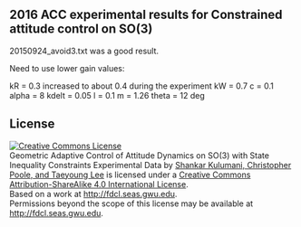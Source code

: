 ## 2016 ACC experimental results for Constrained attitude control on SO(3)

20150924_avoid3.txt was a good result.

Need to use lower gain values:

kR = 0.3 increased to about 0.4 during the experiment
kW = 0.7
c = 0.1
alpha = 8
kdelt = 0.05
l = 0.1
m = 1.26
theta = 12 deg

## License

<a rel="license" href="http://creativecommons.org/licenses/by-sa/4.0/"><img alt="Creative Commons License" style="border-width:0" src="https://i.creativecommons.org/l/by-sa/4.0/88x31.png" /></a><br /><span xmlns:dct="http://purl.org/dc/terms/" property="dct:title">Geometric Adaptive Control of Attitude Dynamics on SO(3) with State Inequality Constraints Experimental Data</span> by <a xmlns:cc="http://creativecommons.org/ns#" href="http://fdcl.seas.gwu.edu" property="cc:attributionName" rel="cc:attributionURL">Shankar Kulumani, Christopher Poole, and Taeyoung Lee</a> is licensed under a <a rel="license" href="http://creativecommons.org/licenses/by-sa/4.0/">Creative Commons Attribution-ShareAlike 4.0 International License</a>.<br />Based on a work at <a xmlns:dct="http://purl.org/dc/terms/" href="http://fdcl.seas.gwu.edu" rel="dct:source">http://fdcl.seas.gwu.edu</a>.<br />Permissions beyond the scope of this license may be available at <a xmlns:cc="http://creativecommons.org/ns#" href="http://fdcl.seas.gwu.edu" rel="cc:morePermissions">http://fdcl.seas.gwu.edu</a>.